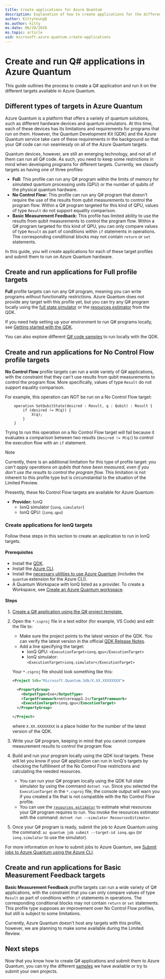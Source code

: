 ```yaml
---
title: Create applications for Azure Quantum
description: Explanation of how to create applications for the different targets of Azure-Quantum
author: KittyYeungQ
ms.author: kitty
ms.date: 06/29/2020
ms.topic: article
uid: microsoft.azure.quantum.create-applications
---
```


# Create and run Q# applications in Azure Quantum

This guide outlines the process to create a Q# application
and run it on the different targets available in Azure Quantum.

## Different types of targets in Azure Quantum

Azure Quantum is a platform that offers a variety of quantum solutions, such as
different hardware devices and quantum simulators. 
At this time, each of these devices has its limitations and requirements for programs that run on them. However, the Quantum Development Kit (QDK) and the Azure Quantum service take care of these requirements in the background so that your Q# code can run seamlessly on all of the Azure Quantum targets.

Quantum devices, however, are still an emerging technology, and not all of
them can run all Q# code. As such, you need to keep some
restrictions in mind when developing programs for different targets. Currently, we
classify targets as having one of three profiles:

- **Full:** This profile can run any Q# program within the
  limits of memory for simulated quantum processing units (QPU) or the number of qubits of the physical
  quantum hardware.
- **No Control Flow:** This profile can run any Q# program that doesn't
  require the use of the results from qubit measurements to control the
  program flow. Within a Q# program targeted for this kind of QPU, values of
  type `Result` do not support equality comparison.
- **Basic Measurement Feedback:** This profile has limited ability to use the
  results from qubit measurements to control the program flow. Within a Q# program
  targeted for this kind of QPU, you can only compare values of type `Result` as
  part of conditions within `if` statements in operations. The corresponding
  conditional blocks may not contain `return` or `set` statements.

In this guide, you will create applications for each of these
target profiles and submit them to run on Azure Quantum hardware.

## Create and run applications for Full profile targets

**Full** profile targets can run any Q# program, meaning you can
write programs without functionality restrictions. Azure Quantum does not provide
any target with this profile yet, but you can try any Q# program locally using the
[full state simulator](xref:microsoft.quantum.machines.full-state-simulator) or the [resources estimator](xref:microsoft.quantum.machines.resources-estimator) from the QDK. 

If you need help setting up your environment to run Q# programs locally, see [Getting started with the QDK](xref:microsoft.quantum.welcome).

You can also explore different [Q# code samples](https://docs.microsoft.com/samples/browse/?languages=qsharp&view=qsharp-preview) to run locally with the QDK.

## Create and run applications for No Control Flow profile targets

**No Control Flow** profile targets can run a wide variety of Q# applications, with
the constraint that they can't use results from qubit measurements to control
the program flow. More specifically, values of type `Result` do not support
equality comparison.

For example, this operation can NOT be run on a No Control Flow target:

```qsharp
    operation SetQubitState(desired : Result, q : Qubit) : Result {
        if (desired != M(q)) {
            X(q);
        }
    }
```

Trying to run this operation on a No Control Flow target will fail because it evaluates a comparison between two results (`desired != M(q)`)
to control the execution flow with an `if` statement.

> [!NOTE]
> Currently, there is an additional limitation for this type of profile target: *you can't apply operations on qubits that have been measured, even
> if you don't use the results to control the program flow.* This limitation is
> not inherent to this profile type but is circumstantial to the situation of the Limited
> Preview.

Presently, these No Control Flow targets are available for Azure Quantum:

- **Provider:** IonQ
  - IonQ simulator (`ìonq.simulator`)
  - IonQ QPU: (`ionq.qpu`)

### Create applications for IonQ targets

Follow these steps in this section to create an application to run in IonQ targets.

#### Prerequisites

- Install the [QDK](xref:microsoft.quantum.install.standalone).
- Install the [Azure CLI](https://docs.microsoft.com/cli/azure/install-azure-cli?view=azure-cli-latest).
- Install the [necessary utilities to use Azure Quantum](xref:microsoft.azure.quantum.setup.cli) (includes the `quantum` extension for the Azure CLI).
- A Quantum Workspace with IonQ listed as a provider. To create a Workspace, see [Create an Azure Quantum workspace](xref:microsoft.azure.quantum.workspaces-portal).

#### Steps 

1. [Create a Q# application using the Q# project template.](https://docs.microsoft.com/quantum/quickstarts/install-command-line?tabs=tabid-vscode#develop-with-q)
1. Open the `*.csproj` file in a text editor (for example, VS Code) and edit the file to:
    - Make sure the project points to the latest version of the QDK. You can verify the latest version in the official [QDK Release Notes](xref:microsoft.quantum.relnotes).
    - Add a line specifying the target:
      - IonQ QPU: `<ExecutionTarget>ionq.qpu</ExecutionTarget>`
      - IonQ simulator: `<ExecutionTarget>ionq.simulator</ExecutionTarget>`
  
   Your `*.csproj` file should look something like this:
  
    ```xml
    <Project Sdk="Microsoft.Quantum.Sdk/X.XX.XXXXXXXX">
    
      <PropertyGroup>
        <OutputType>Exe</OutputType>
        <TargetFramework>netcoreapp3.1</TargetFramework>
        <ExecutionTarget>ionq.qpu</ExecutionTarget>
      </PropertyGroup>
    
    </Project>
    ```
   where `X.XX.XXXXXXXX` is a place holder for the number of the latest version of the QDK.
1. Write your Q# program, keeping in mind that you cannot compare measurement results to control the program flow. 
1. Build and run your program locally using the QDK local
   targets. These will let you know if your Q# application can run in IonQ's targets by checking the fulfillment of the No Control Flow restrictions and calculating the
   needed resources.
   - You can run your Q# program locally using the QDK full state simulator by
     using the command `dotnet run`. Since you selected the `ExecutionTarget` in
     the `*.csproj` file, the console output will warn you if you created a file that is not compatible with the No Control Flow profile.
   - You can use the
     [`resources estimator`](https://docs.microsoft.com/quantum/user-guide/machines/resources-estimator?view=qsharp-preview)
     to estimate what resources your Q# program requires to run. You invoke the resources estimator with the command: `dotnet run --simulator
     ResourcesEstimator`.
1. Once your Q# program is ready, submit the job to Azure Quantum
   using the command: `az quantum job submit --target-id ionq.qpu` (or
   `ionq.simulator` to use the simulator).

For more information on how to submit jobs to Azure Quantum, see [Submit jobs to Azure Quantum using the Azure CLI](xref:microsoft.azure.quantum.submit-jobs.azcli).

## Create and run applications for Basic Measurement Feedback targets

**Basic Measurement Feedback** profile targets can run a wide variety of Q#
applications, with the constraint that you can only compare values of type `Result` as part of conditions within `if` statements in operations. The
corresponding conditional blocks may not contain `return` or `set` statements. This profile type supposes an improvement over No Control Flow profiles, but still is subject to
some limitations.

Currently, Azure Quantum doesn't host any targets with this profile,
however, we are planning to make some available during the Limited Review.

## Next steps

Now that you know how to create Q# applications and submit them to Azure Quantum, you can try the different [samples](https://github.com/MicrosoftDocs/quantum-docs-private/tree/feature/onboarding-azure-quantum/azure-quantum/samples) we have available or try to submit your own projects.
